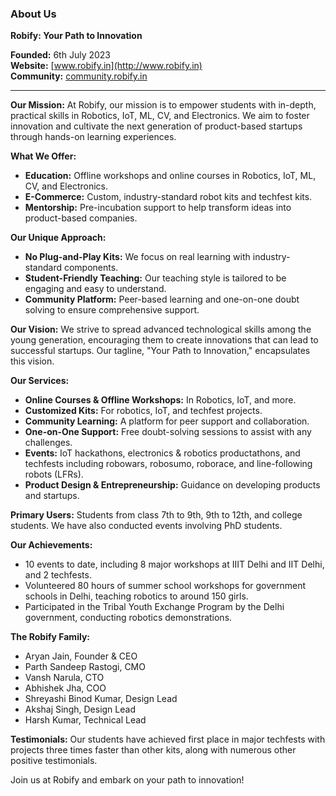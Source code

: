 ### About Us

**Robify: Your Path to Innovation**

**Founded:** 6th July 2023  
**Website:** [www.robify.in](http://www.robify.in)  
**Community:** [community.robify.in](http://community.robify.in)

---

**Our Mission:**
At Robify, our mission is to empower students with in-depth, practical skills in Robotics, IoT, ML, CV, and Electronics. We aim to foster innovation and cultivate the next generation of product-based startups through hands-on learning experiences.

**What We Offer:**
- **Education:** Offline workshops and online courses in Robotics, IoT, ML, CV, and Electronics.
- **E-Commerce:** Custom, industry-standard robot kits and techfest kits.
- **Mentorship:** Pre-incubation support to help transform ideas into product-based companies.

**Our Unique Approach:**
- **No Plug-and-Play Kits:** We focus on real learning with industry-standard components.
- **Student-Friendly Teaching:** Our teaching style is tailored to be engaging and easy to understand.
- **Community Platform:** Peer-based learning and one-on-one doubt solving to ensure comprehensive support.

**Our Vision:**
We strive to spread advanced technological skills among the young generation, encouraging them to create innovations that can lead to successful startups. Our tagline, "Your Path to Innovation," encapsulates this vision.

**Our Services:**
- **Online Courses & Offline Workshops:** In Robotics, IoT, and more.
- **Customized Kits:** For robotics, IoT, and techfest projects.
- **Community Learning:** A platform for peer support and collaboration.
- **One-on-One Support:** Free doubt-solving sessions to assist with any challenges.
- **Events:** IoT hackathons, electronics & robotics productathons, and techfests including robowars, robosumo, roborace, and line-following robots (LFRs).
- **Product Design & Entrepreneurship:** Guidance on developing products and startups.

**Primary Users:**
Students from class 7th to 9th, 9th to 12th, and college students. We have also conducted events involving PhD students.

**Our Achievements:**
- 10 events to date, including 8 major workshops at IIIT Delhi and IIT Delhi, and 2 techfests.
- Volunteered 80 hours of summer school workshops for government schools in Delhi, teaching robotics to around 150 girls.
- Participated in the Tribal Youth Exchange Program by the Delhi government, conducting robotics demonstrations.

**The Robify Family:**
- Aryan Jain, Founder & CEO
- Parth Sandeep Rastogi, CMO
- Vansh Narula, CTO
- Abhishek Jha, COO
- Shreyashi Binod Kumar, Design Lead
- Akshaj Singh, Design Lead
- Harsh Kumar, Technical Lead

**Testimonials:**
Our students have achieved first place in major techfests with projects three times faster than other kits, along with numerous other positive testimonials.

Join us at Robify and embark on your path to innovation!
